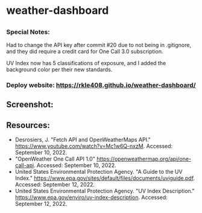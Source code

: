 # weather-dashboard

##


### Special Notes:
Had to change the API key after commit #20 due to not being in .gitignore, and they did require a credit card for One Call 3.0 subscription.

UV Index now has 5 classifications of exposure, and I added the background color per their new standards.

### Deploy website: <https://rkle408.github.io/weather-dashboard/>

## Screenshot:


## Resources:
- Desrosiers, J. "Fetch API and OpenWeatherMaps API." <https://www.youtube.com/watch?v=Mc1w6Q-nxzM>. Accessed: September 10, 2022.
- "OpenWeather One Call API 1.0" <https://openweathermap.org/api/one-call-api>. Accessed: September 10, 2022.
- United States Environmental Protection Agency. "A Guide to the UV Index." <https://www.epa.gov/sites/default/files/documents/uviguide.pdf>. Accessed: September 12, 2022.
- United States Environmental Protection Agency. "UV Index Description." <https://www.epa.gov/enviro/uv-index-description>. Accessed: September 12, 2022.